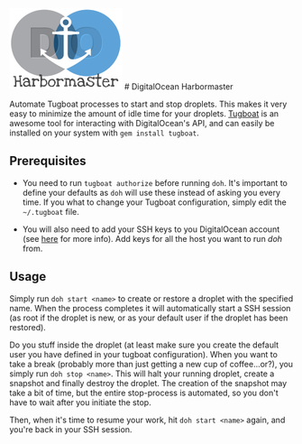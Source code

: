<img src="https://raw.githubusercontent.com/toringe/doh/master/img/doh-logo.png" width="200px" />
# DigitalOcean Harbormaster

Automate Tugboat processes to start and stop droplets. This makes it very easy to minimize the amount of idle time for your droplets. [Tugboat][tugboat] is an awesome tool for interacting with DigitalOcean's API, and can easily be installed on your system with `gem install tugboat`.

## Prerequisites
* You need to run `tugboat authorize` before running `doh`. It's important to define your defaults as `doh` will use these instead of asking you every time. If you what to change your Tugboat configuration, simply edit the `~/.tugboat` file.

* You will also need to add your SSH keys to you DigitalOcean account (see [here][sshkeys] for more info). Add keys for all the host you want to run *doh* from.

## Usage
Simply run `doh start <name>` to create or restore a droplet with the specified name. When the process completes it will automatically start a SSH session (as root if the droplet is new, or as your default user if the droplet has been restored).

Do you stuff inside the droplet (at least make sure you create the default user you have defined in your tugboat configuration). 
When you want to take a break (probably more than just getting a new cup of coffee...or?), you simply run `doh stop <name>`. This will halt your running droplet, create a snapshot and finally destroy the droplet. The creation of the snapshot may take a bit of time, but the entire stop-process is automated, so you don't have to wait after you initiate the stop.

Then, when it's time to resume your work, hit `doh start <name>` again, and you're back in your SSH session.

[tugboat]: https://github.com/pearkes/tugboat
[sshkeys]: https://www.digitalocean.com/community/tutorials/how-to-use-ssh-keys-with-digitalocean-droplets  
